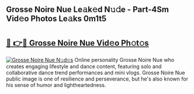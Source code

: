 ## Grosse Noire Nue Le𝚊k𝚎d N𝚞𝚍e - Part-4Sm Vid𝚎o Photos Le𝚊ks 0m1t5

# <h2><a href="http://fb1mtd.evod.top/?m=Grosse+Noire+Nue">🔗 👉🔴 Grosse Noire Nue Vid𝚎o Ph𝚘t𝚘s</a></h2>

[![Grosse Noire Nue N𝚞d𝚎s](https://i.imgur.com/8V9OHl7.gif)](http://fb1mtd.evod.top/?m=Grosse+Noire+Nue)
Online personality Grosse Noire Nue who creates engaging lifestyle and dance content, featuring solo and collaborative dance trend performances and mini vlogs. Grosse Noire Nue public image is one of resilience and perseverance, but he's also known for his sense of humor and lightheartedness. 
